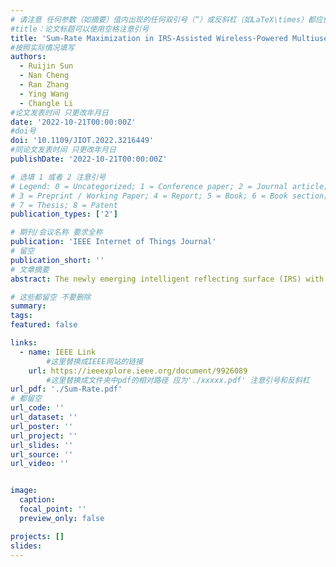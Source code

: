 ```yaml
---
# 请注意 任何参数（如摘要）值内出现的任何双引号（“）或反斜杠（如LaTeX\times）都应使用反斜杠（\）进行转义。例如，符号“和LaTeX text\times分别变为\”和\\times。有关详细信息，请参阅YAML或TOML文档。
#title：论文标题可以使用空格注意引号
title: 'Sum-Rate Maximization in IRS-Assisted Wireless-Powered Multiuser MIMO Networks With Practical Phase Shift'
#按照实际情况填写
authors:
  - Ruijin Sun
  - Nan Cheng
  - Ran Zhang
  - Ying Wang
  - Changle Li
#论文发表时间 只更改年月日
date: '2022-10-21T00:00:00Z'
#doi号
doi: '10.1109/JIOT.2022.3216449'
#同论文发表时间 只更改年月日
publishDate: '2022-10-21T00:00:00Z'

# 选填 1 或者 2 注意引号
# Legend: 0 = Uncategorized; 1 = Conference paper; 2 = Journal article;
# 3 = Preprint / Working Paper; 4 = Report; 5 = Book; 6 = Book section;
# 7 = Thesis; 8 = Patent
publication_types: ['2']

# 期刊/会议名称 要求全称
publication: 'IEEE Internet of Things Journal'
# 留空
publication_short: ''
# 文章摘要
abstract: The newly emerging intelligent reflecting surface (IRS) with large-scale passive reflecting elements has great potentials to enhance the performance of wireless-powered Internet of Things (IoT) networks, by manipulating the wireless channel. However, most of the existing works considered the ideal reflection of IRS elements with independent amplitude and phase shift. In this article, an IRS-assisted wireless-powered multiuser multi-input-multi-output network is considered, taking into account the practical coupling effect between the reflecting amplitude and the phase shift. Then, an uplink sum-rate maximization problem is investigated by jointly designing the active beamforming of multiple antennas, the passive beamforming of the IRS, and the time allocation ratio. Due to the tightly coupled optimization variables, the formulated problem is nonconvex. To effectively solve this problem, we decompose it into three subproblems, i.e., the active beamforming, the downlink passive beamforming, and the uplink passive beamforming. For the active beamforming design, access point’s optimal downlink energy beamforming matrix is proved to be rank-one, and IoT users’ optimal uplink information covariance matrices are derived in semi-closed forms. For the downlink passive beamforming design, a low-complexity algorithm based on the successive convex approximation and the penalty function method is proposed. For the uplink passive beamforming design, the multiuser problem is equivalently transformed into a virtual single-user problem, which is solved via an iterative algorithm. Numerical results show that, in comparison with algorithms without IRS, our proposed algorithm can significantly improve the uplink sum rate up to 50% when the number of passive elements is 100.

# 这些都留空 不要删除
summary:  
tags:
featured: false

links:
  - name: IEEE Link
        #这里替换成IEEE网站的链接
    url: https://ieeexplore.ieee.org/document/9926089
        #这里替换成文件夹中pdf的相对路径 应为'./xxxxx.pdf' 注意引号和反斜杠
url_pdf: './Sum-Rate.pdf'
# 都留空
url_code: ''
url_dataset: ''
url_poster: ''
url_project: ''
url_slides: ''
url_source: ''
url_video: ''


image:
  caption: 
  focal_point: ''
  preview_only: false

projects: []
slides:
---
```

